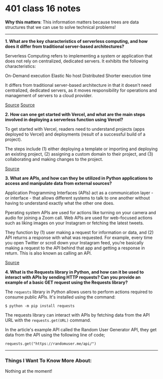 # 401 class 16 notes

**Why this matters**: This information matters because trees are data structures that we can use to solve technical problems!

------------------------------------

**1. What are the key characteristics of serverless computing, and how does it differ from traditional server-based architectures?**

Serverless Computing refers to implementing a system or application that does not rely on centralized, dedicated servers. It exhibits the following characteristics:

On-Demand execution
Elastic
No host
Distributed
Shorter execution time

It differs from traditional server-based architecture in that it doesn't need centralized, dedicated servers, as it moves responsibility for operations and management of servers to a cloud provider.

[Source](https://dev.to/bpb_online/characteristics-of-serverless-computing-2ij4)
[Source](https://www.ingeno.ca/blog/the-characteristics-of-serverless-architecture)


**2. How can one get started with Vercel, and what are the main steps involved in deploying a serverless function using Vercel?**

To get started with Vercel, readers need to understand projects (apps deployed to Vercel) and deployments (result of a successful build of a project).

The steps include (1) either deploying a template or importing and deploying an existing project, (2) assigning a custom domain to their project, and (3) collaborating and making changes to the project.

[Source](https://vercel.com/docs/getting-started-with-vercel/projects-deployments)

**3. What are APIs, and how can they be utilized in Python applications to access and manipulate data from external sources?**

Application Programming Interfaces (APIs) act as a communication layer -  or interface -  that allows different systems to talk to one another without having to understand exactly what the other one does.

Pperating system APIs are used for actions like turning on your camera and audio for joining a Zoom call. Web APIs are used for web-focused actions such as liking images on your Instagram or fetching the latest tweets.

They function by (1) user making a request for information or data, and (2) API returns a response with what was requested. For example, every time you open Twitter or scroll down your Instagram feed, you’re basically making a request to the API behind that app and getting a response in return. This is also known as calling an API.

[Source](https://realpython.com/python-api/)

**4. What is the Requests library in Python, and how can it be used to interact with APIs by sending HTTP requests? Can you provide an example of a basic GET request using the Requests library?**

The `requests` library in Python allows users to perform actions required to consume public APIs. It's installed using the command:

```$ python -m pip install requests```

The requests library can interact with APIs by fetching data from the API URL with the `requests.get(URL)` command. 

In the article's example API called the Random User Generator API, they get data from the API using the following line of code;

`requests.get("https://randomuser.me/api/")`

------------------------------------
### Things I Want To Know More About:
Nothing at the moment!